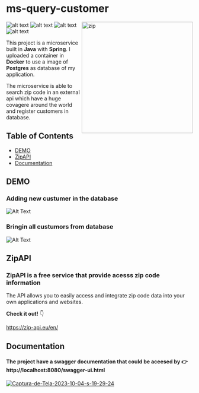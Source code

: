 
<h1>ms-query-customer </h1>
<img src="https://zip-api.eu/assets/web/images/logo_white.svg" 300px width="300px" alt="zip" align="right">

![alt text](https://img.shields.io/badge/spring%20boot-6DB33F.svg?style=for-the-badge&logo=springboot&logoColor=white) ![alt text](https://img.shields.io/badge/docker-2496ED.svg?style=for-the-badge&logo=docker&logoColor=white)   ![alt text](https://img.shields.io/badge/postgreSQL-4169E1.svg?style=for-the-badge&logo=postgresql&logoColor=white) ![alt text](https://img.shields.io/badge/Swagger-85EA2D?style=for-the-badge&logo=Swagger&logoColor=white)

This project is a microservice built in **Java** with **Spring**. I uploaded a container in **Docker** to use a image of  **Postgres** as database of my application.

The microservice is able to search zip code in an external api which have a huge covagere around the world and register customers in database.

## Table of Contents

- [DEMO](#DEMO)
- [ZipAPI](#ZipAPI)
- [Documentation](#Documentation)


## DEMO

### Adding new custumer in the database
![Alt Text](https://media3.giphy.com/media/v1.Y2lkPTc5MGI3NjExOHFyMnY2bWdlMGx6N2dsdWwwdWcyY29iNzBibGh0aGlmeWp2NWN0dyZlcD12MV9pbnRlcm5hbF9naWZfYnlfaWQmY3Q9Zw/mj812fGcAh1Rlcrtaa/giphy.gif)

### Bringin all custumors from database
![Alt Text](https://media4.giphy.com/media/v1.Y2lkPTc5MGI3NjExdW91ZnVub2EzdGpoeDVuYmFqeHk2cGc1Yzk0eTA2bWhza2ozdG4yNiZlcD12MV9pbnRlcm5hbF9naWZfYnlfaWQmY3Q9Zw/Skq862LlJ3boLSuQD6/giphy.gif)

## ZipAPI
### ZipAPI is a free service that provide acesss zip code information
The  API allows you to easily access and integrate zip code data into your own applications and websites. 

**Check it out!** 👇

   https://zip-api.eu/en/

## Documentation
#### The project have a swagger documentation that could be aceesed by 👉 http://localhost:8080/swagger-ui.html
<a href="https://ibb.co/wJ4sy9r"><img src="https://i.ibb.co/f8HvMhG/Captura-de-Tela-2023-10-04-s-19-29-24.png" alt="Captura-de-Tela-2023-10-04-s-19-29-24" border="0"></a>
